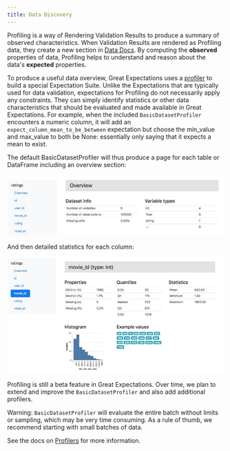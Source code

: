 ```yaml
---
title: Data Discovery
---
```



Profiling is a way of Rendering Validation Results to produce a summary of observed characteristics. When Validation
Results are rendered as Profiling data, they create a new section in [Data Docs](../reference/data_docs.md). By computing the
**observed** properties of data, Profiling helps to understand and reason about the data's **expected** properties.

To produce a useful data overview, Great Expectations uses a [profiler](../reference/profilers.md) to build a special Expectation
Suite. Unlike the Expectations that are typically used for data validation, expectations for Profiling do not
necessarily apply any constraints. They can simply identify statistics or other data characteristics that should be
evaluated and made available in Great Expectations. For example, when the included `BasicDatasetProfiler`
encounters a numeric column, it will add an `expect_column_mean_to_be_between` expectation but choose the min_value and
max_value to both be None: essentially only saying that it expects a mean to exist.

The default BasicDatasetProfiler will thus produce a page for each table or DataFrame including an overview section:

![Image](../images/movie_db_profiling_screenshot_2.jpg)

And then detailed statistics for each column:

![Image](../images/movie_db_profiling_screenshot_1.jpg)

Profiling is still a beta feature in Great Expectations. Over time, we plan to extend and improve the
`BasicDatasetProfiler` and also add additional profilers.

Warning: `BasicDatasetProfiler` will evaluate the entire batch without limits or sampling, which may be very time
consuming. As a rule of thumb, we recommend starting with small batches of data.

See the docs on [Profilers](../reference/profilers.md) for more information.
